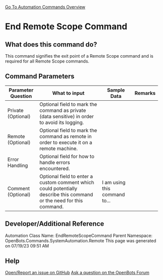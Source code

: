 <!--TITLE: End Remote Scope Command -->
<!-- SUBTITLE: a command in the System Automation Commands\Remote group. -->
[Go To Automation Commands Overview](/automation-commands)


# End Remote Scope Command


## What does this command do?
This command signifies the exit point of a Remote Scope command and is required for all Remote Scope commands.


## Command Parameters
| Parameter Question   	| What to input  	|  Sample Data 	| Remarks  	|
| ---                    | ---               | ---           | ---       |
|Private (Optional)|Optional field to mark the command as private (data sensitive) in order to avoid its logging.|||
|Remote (Optional)|Optional field to mark the command as remote in order to execute it on a remote machine.|||
|Error Handling|Optional field for how to handle errors encountered.|||
|Comment (Optional)|Optional field to enter a custom comment which could potentially describe this command or the need for this command.|I am using this command to...||


## Developer/Additional Reference
Automation Class Name: EndRemoteScopeCommand
Parent Namespace: OpenBots.Commands.SystemAutomation.Remote
This page was generated on 07/19/23 09:51 AM


## Help
[Open/Report an issue on GitHub](https://github.com/OpenBotsAI/OpenBots.Studio/issues/new)
[Ask a question on the OpenBots Forum](https://openbots.ai/forums/)
